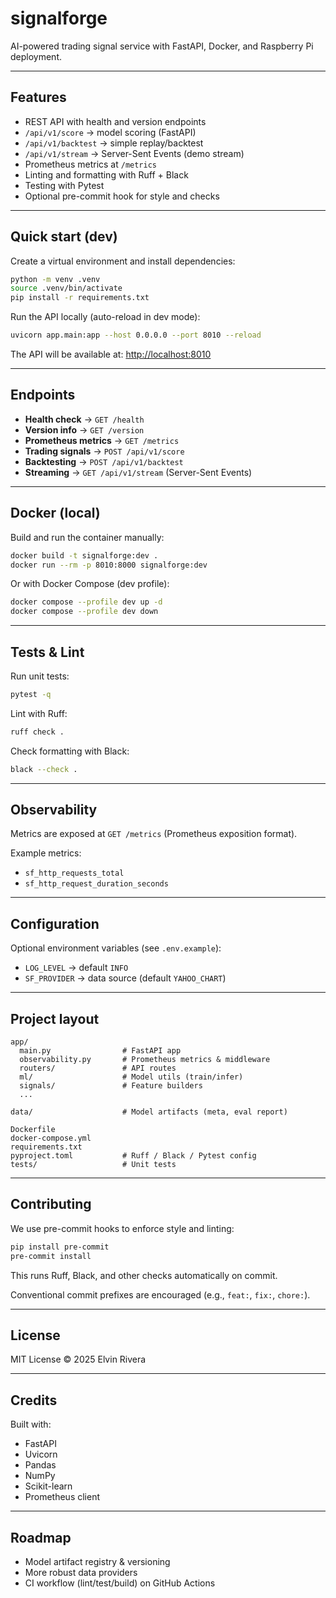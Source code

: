 # signalforge

AI-powered trading signal service with FastAPI, Docker, and Raspberry Pi deployment.

---

## Features

- REST API with health and version endpoints  
- `/api/v1/score` → model scoring (FastAPI)  
- `/api/v1/backtest` → simple replay/backtest  
- `/api/v1/stream` → Server-Sent Events (demo stream)  
- Prometheus metrics at `/metrics`  
- Linting and formatting with Ruff + Black  
- Testing with Pytest  
- Optional pre-commit hook for style and checks  

---

## Quick start (dev)

Create a virtual environment and install dependencies:

```bash
python -m venv .venv
source .venv/bin/activate
pip install -r requirements.txt
```

Run the API locally (auto-reload in dev mode):

```bash
uvicorn app.main:app --host 0.0.0.0 --port 8010 --reload
```

The API will be available at: [http://localhost:8010](http://localhost:8010)

---

## Endpoints

- **Health check** → `GET /health`  
- **Version info** → `GET /version`  
- **Prometheus metrics** → `GET /metrics`  
- **Trading signals** → `POST /api/v1/score`  
- **Backtesting** → `POST /api/v1/backtest`  
- **Streaming** → `GET /api/v1/stream` (Server-Sent Events)  

---

## Docker (local)

Build and run the container manually:

```bash
docker build -t signalforge:dev .
docker run --rm -p 8010:8000 signalforge:dev
```

Or with Docker Compose (dev profile):

```bash
docker compose --profile dev up -d
docker compose --profile dev down
```

---

## Tests & Lint

Run unit tests:

```bash
pytest -q
```

Lint with Ruff:

```bash
ruff check .
```

Check formatting with Black:

```bash
black --check .
```

---

## Observability

Metrics are exposed at `GET /metrics` (Prometheus exposition format).  

Example metrics:  
- `sf_http_requests_total`  
- `sf_http_request_duration_seconds`  

---

## Configuration

Optional environment variables (see `.env.example`):  
- `LOG_LEVEL` → default `INFO`  
- `SF_PROVIDER` → data source (default `YAHOO_CHART`)  

---

## Project layout

```
app/
  main.py                # FastAPI app
  observability.py       # Prometheus metrics & middleware
  routers/               # API routes
  ml/                    # Model utils (train/infer)
  signals/               # Feature builders
  ...

data/                    # Model artifacts (meta, eval report)

Dockerfile
docker-compose.yml
requirements.txt
pyproject.toml           # Ruff / Black / Pytest config
tests/                   # Unit tests
```

---

## Contributing

We use pre-commit hooks to enforce style and linting:

```bash
pip install pre-commit
pre-commit install
```

This runs Ruff, Black, and other checks automatically on commit.  

Conventional commit prefixes are encouraged (e.g., `feat:`, `fix:`, `chore:`).  

---

## License

MIT License © 2025 Elvin Rivera  

---

## Credits

Built with:  
- FastAPI  
- Uvicorn  
- Pandas  
- NumPy  
- Scikit-learn  
- Prometheus client  

---

## Roadmap

- Model artifact registry & versioning  
- More robust data providers  
- CI workflow (lint/test/build) on GitHub Actions  
